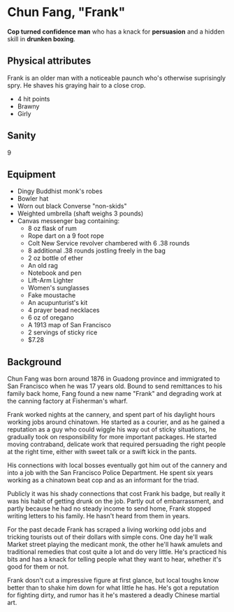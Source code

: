 Chun Fang, "Frank"
==================

__Cop turned confidence man__ who has a knack for __persuasion__ and a hidden skill in __drunken boxing__.

Physical attributes
-------------------

Frank is an older man with a noticeable paunch who's otherwise suprisingly spry. He shaves his graying hair to a close crop.

* 4 hit points
* Brawny
* Girly

Sanity
------

9

Equipment
---------

* Dingy Buddhist monk's robes
* Bowler hat
* Worn out black Converse "non-skids"
* Weighted umbrella (shaft weighs 3 pounds)
* Canvas messenger bag containing:
  * 8 oz flask of rum
  * Rope dart on a 9 foot rope
  * Colt New Service revolver chambered with 6 .38 rounds
  * 8 additional .38 rounds jostling freely in the bag
  * 2 oz bottle of ether
  * An old rag
  * Notebook and pen
  * Lift-Arm Lighter
  * Women's sunglasses
  * Fake moustache
  * An acupunturist's kit
  * 4 prayer bead necklaces
  * 6 oz of oregano
  * A 1913 map of San Francisco
  * 2 servings of sticky rice
  * $7.28


Background
----------

Chun Fang was born around 1876 in Guadong province and immigrated to San Francisco when he was 17 years old. Bound to send remittances to his family back home, Fang found a new name "Frank" and degrading work at the canning factory at Fisherman's wharf.

Frank worked nights at the cannery, and spent part of his daylight hours working jobs around chinatown. He started as a courier, and as he gained a reputation as a guy who could wiggle his way out of sticky situations, he gradually took on responsibility for more important packages. He started moving contraband, delicate work that required persuading the right people at the right time, either with sweet talk or a swift kick in the pants. 

His connections with local bosses eventually got him out of the cannery and into a job with the San Francisco Police Department. He spent six years working as a chinatown beat cop and as an informant for the triad.

Publicly it was his shady connections that cost Frank his badge, but really it was his habit of getting drunk on the job. Partly out of embarrassment, and partly because he had no steady income to send home, Frank stopped writing letters to his family. He hasn't heard from them in years.

For the past decade Frank has scraped a living working odd jobs and tricking tourists out of their dollars with simple cons. One day he'll walk Market street playing the medicant monk, the other he'll hawk amulets and traditional remedies that cost quite a lot and do very little. He's practiced his bits and has a knack for telling people what they want to hear, whether it's good for them or not.

Frank dosn't cut a impressive figure at first glance, but local toughs know better than to shake him down for what little he has. He's got a reputation for fighting dirty, and rumor has it he's mastered a deadly Chinese martial art.
